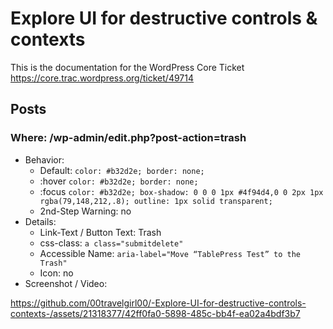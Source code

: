 # Explore UI for destructive controls & contexts 
This is the documentation for the WordPress Core Ticket https://core.trac.wordpress.org/ticket/49714

## Posts 
###  Where: /wp-admin/edit.php?post-action=trash
- Behavior:
    - Default: ```color: #b32d2e; border: none;```
    - :hover ```color: #b32d2e; border: none;```
    - :focus ```color: #b32d2e; box-shadow: 0 0 0 1px #4f94d4,0 0 2px 1px rgba(79,148,212,.8); outline: 1px solid transparent;```
    - 2nd-Step Warning: no
- Details:
    - Link-Text / Button Text: Trash
    - css-class: ```a class="submitdelete"```
    - Accessible Name: ```aria-label="Move “TablePress Test” to the Trash"```
    - Icon: no
- Screenshot / Video: 

https://github.com/00travelgirl00/-Explore-UI-for-destructive-controls-contexts-/assets/21318377/42ff0fa0-5898-485c-bb4f-ea02a4bdf3b7


